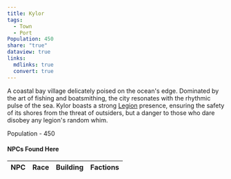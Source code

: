 ```yaml
---
title: Kylor
tags:
  - Town
  - Port
Population: 450
share: "true"
dataview: true
links:
  mdlinks: true
  convert: true
---
```


A coastal bay village delicately poised on the ocean's edge. Dominated by the art of fishing and boatsmithing, the city resonates with the rhythmic pulse of the sea. Kylor boasts a strong [Legion](../../../Factions_&%20Clans/The%20Aegis%20Legion/The_Aegis_Legion.md) presence, ensuring the safety of its shores from the threat of outsiders, but a danger to those who dare disobey any legion's random whim.

Population - 450

#### NPCs Found Here
| NPC | Race | Building | Factions |
| --- | ---- | -------- | -------- |
